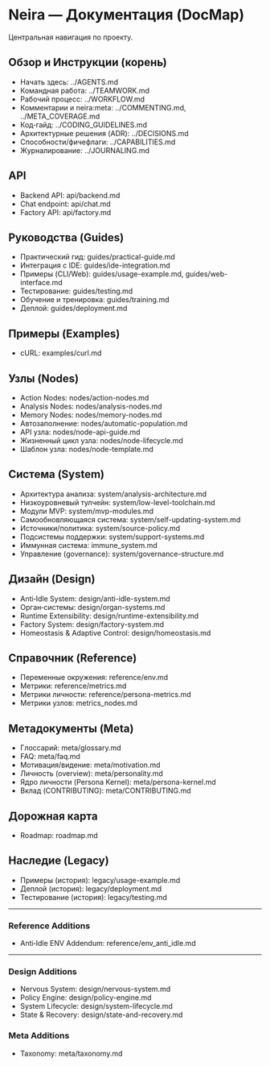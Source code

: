 <!-- neira:meta
id: NEI-20250830-Docs-Index-Cleanup
intent: docs
summary: Централизованный DocMap: чистая структура, актуальные ссылки, добавлены Homeostasis и Persona. -->

# Neira — Документация (DocMap)

Центральная навигация по проекту.

## Обзор и Инструкции (корень)
- Начать здесь: ../AGENTS.md
- Командная работа: ../TEAMWORK.md
- Рабочий процесс: ../WORKFLOW.md
- Комментарии и neira:meta: ../COMMENTING.md, ../META_COVERAGE.md
- Код‑гайд: ../CODING_GUIDELINES.md
- Архитектурные решения (ADR): ../DECISIONS.md
- Способности/фичефлаги: ../CAPABILITIES.md
- Журналирование: ../JOURNALING.md

## API
- Backend API: api/backend.md
- Chat endpoint: api/chat.md
 - Factory API: api/factory.md

## Руководства (Guides)
- Практический гид: guides/practical-guide.md
- Интеграция с IDE: guides/ide-integration.md
- Примеры (CLI/Web): guides/usage-example.md, guides/web-interface.md
- Тестирование: guides/testing.md
- Обучение и тренировка: guides/training.md
- Деплой: guides/deployment.md

## Примеры (Examples)
- cURL: examples/curl.md

## Узлы (Nodes)
- Action Nodes: nodes/action-nodes.md
- Analysis Nodes: nodes/analysis-nodes.md
- Memory Nodes: nodes/memory-nodes.md
- Автозаполнение: nodes/automatic-population.md
- API узла: nodes/node-api-guide.md
- Жизненный цикл узла: nodes/node-lifecycle.md
- Шаблон узла: nodes/node-template.md

## Система (System)
- Архитектура анализа: system/analysis-architecture.md
- Низкоуровневый тулчейн: system/low-level-toolchain.md
- Модули MVP: system/mvp-modules.md
- Самообновляющаяся система: system/self-updating-system.md
- Источники/политика: system/source-policy.md
- Подсистемы поддержки: system/support-systems.md
- Иммунная система: immune_system.md
- Управление (governance): system/governance-structure.md

## Дизайн (Design)
- Anti‑Idle System: design/anti-idle-system.md
- Орган‑системы: design/organ-systems.md
- Runtime Extensibility: design/runtime-extensibility.md
 - Factory System: design/factory-system.md
- Homeostasis & Adaptive Control: design/homeostasis.md

## Справочник (Reference)
- Переменные окружения: reference/env.md
- Метрики: reference/metrics.md
- Метрики личности: reference/persona-metrics.md
- Метрики узлов: metrics_nodes.md

## Метадокументы (Meta)
- Глоссарий: meta/glossary.md
- FAQ: meta/faq.md
- Мотивация/видение: meta/motivation.md
- Личность (overview): meta/personality.md
- Ядро личности (Persona Kernel): meta/persona-kernel.md
- Вклад (CONTRIBUTING): meta/CONTRIBUTING.md

## Дорожная карта
- Roadmap: roadmap.md

## Наследие (Legacy)
- Примеры (история): legacy/usage-example.md
- Деплой (история): legacy/deployment.md
- Тестирование (история): legacy/testing.md

---

### Reference Additions
- Anti‑Idle ENV Addendum: reference/env_anti_idle.md

---

### Design Additions
- Nervous System: design/nervous-system.md
- Policy Engine: design/policy-engine.md
- System Lifecycle: design/system-lifecycle.md
 - State & Recovery: design/state-and-recovery.md

### Meta Additions
- Taxonomy: meta/taxonomy.md
